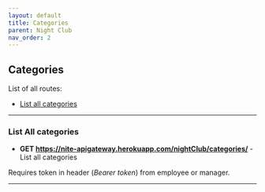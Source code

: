 ```yaml
---
layout: default
title: Categories
parent: Night Club
nav_order: 2
---
```


## Categories

List of all routes:
* [List all categories](#List-All-categories)

___

### List All categories

* **GET https://nite-apigateway.herokuapp.com/nightClub/categories/** - List all categories

Requires token in header (*Bearer token*) from employee or manager.


___

